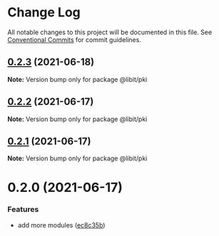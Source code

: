 # Change Log

All notable changes to this project will be documented in this file.
See [Conventional Commits](https://conventionalcommits.org) for commit guidelines.

## [0.2.3](https://gitr.net/mindary/libit/compare/@libit/pki@0.2.2...@libit/pki@0.2.3) (2021-06-18)

**Note:** Version bump only for package @libit/pki





## [0.2.2](https://gitr.net/mindary/libit/compare/@libit/pki@0.2.1...@libit/pki@0.2.2) (2021-06-17)

**Note:** Version bump only for package @libit/pki





## [0.2.1](https://gitr.net/mindary/libit/compare/@libit/pki@0.2.0...@libit/pki@0.2.1) (2021-06-17)

**Note:** Version bump only for package @libit/pki





# 0.2.0 (2021-06-17)


### Features

* add more modules ([ec8c35b](https://gitr.net/mindary/libit/commits/ec8c35b18b46fd894731b63383e766973070cc52))
